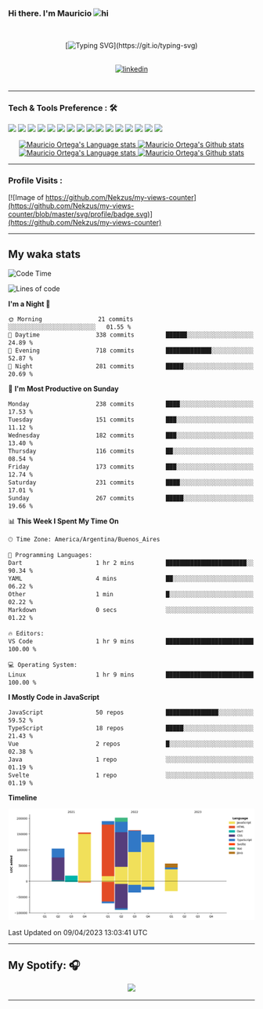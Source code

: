 ### Hi there. I'm Mauricio <img src="https://user-images.githubusercontent.com/1303154/88677602-1635ba80-d120-11ea-84d8-d263ba5fc3c0.gif" width="28px" alt="hi">
<br /> 

<div align="center">
  
[![Typing SVG](https://readme-typing-svg.herokuapp.com?size=25&duration=7000&center=true&vCenter=true&width=650&height=40&lines=WELCOME!;My+name+is+Mauricio+Ortega...;I+am+a+Front-End+Developer...;I+hope+you+find+what+you+are+looking+for...;You+have+my+contact+information...;MAY+THE+FORCE+BE+WITH+YOU...)](https://git.io/typing-svg)

</div>
  
<br />

<div align="center">
  
<a href="https://www.linkedin.com/in/mauriciortega/" target="_blank">
<img src=https://img.shields.io/badge/linkedin-%231E77B5.svg?&style=for-the-badge&logo=linkedin&logoColor=white alt=linkedin style="margin-bottom: 5px;" />
</a>
  
</div>

<br />


---

### Tech & Tools Preference : 🛠

<img src = "https://img.shields.io/badge/-HTML5-E34F26?style=flat&logo=html5&logoColor=white"> <img src = "https://img.shields.io/badge/-CSS3-1572B6?style=flat&logo=css3&logoColor=white">
<img src="https://img.shields.io/badge/-Sass-cc6699?style=flat&logo=sass&logoColor=ffffff">
<img src="https://img.shields.io/badge/-Bootstrap-563D7C?style=flat&logo=bootstrap&logoColor=white">
<img src="https://img.shields.io/badge/-JavaScript-eed718?style=flat&logo=javascript&logoColor=ffffff">
<img src="https://img.shields.io/badge/-React-000000?style=flat&logo=react&logoColor=00c8ff">
<img src="https://img.shields.io/badge/-Next-000000?style=flat&logo=nextdotjs&logoColor=white">
<img src="http://img.shields.io/badge/-Vue-black?style=flat&logo=vuedotjs&logoColor=4FC08D">
<img src="http://img.shields.io/badge/-Flutter-black?style=flat&logo=flutter&logoColor=02569B">
<img src="https://img.shields.io/badge/-Node.js-3C873A?style=flat&logo=Node.js&logoColor=white">
<img src="http://img.shields.io/badge/-Git-F1502F?style=flat&logo=git&logoColor=FFFFFF">
<img src="http://img.shields.io/badge/-Github-000000?style=flat&logo=github&logoColor=FFFFFF">
<img src="http://img.shields.io/badge/-Docker-2496ED?style=flat&logo=docker&logoColor=FFFFFF">
<img src="https://img.shields.io/badge/-Firebase-FFA611?style=flat&logo=firebase&logoColor=FFFFFF">
<img src="http://img.shields.io/badge/-Vercel-black?style=flat&logo=vercel&logoColor=white">
<img src="http://img.shields.io/badge/-VS%20Code-007ACC?style=flat&logo=visual%20studio%20code&logoColor=white">


<div align="center">

<!-- Light Mode -->
<div align="center"> 
<a href="https://github.com/anuraghazra/github-readme-stats#gh-light-mode-only">
<img height=200 src="https://github-readme-stats-nekzus.vercel.app/api/top-langs/?username=Nekzus&hide=css,html,less&layout=compact&langs_count=10&hide_border=false&border_color=000000&role=owner,collaborator&theme=default#gh-light-mode-only" alt="Mauricio Ortega's Language stats" />
</a>
<a href="https://github.com/anuraghazra/github-readme-stats#gh-light-mode-only">
<img height=200 src="https://github-readme-stats-nekzus.vercel.app/api?username=Nekzus&show_icons=true&count_private=true&line_height=28&hide_border=false&border_color=000000&card_width=450&include_all_commits=true&role=owner,collaborator&exclude_repo=github-readme-stats&theme=default#gh-light-mode-only" alt="Mauricio Ortega's Github stats" />
</a>
</div>

<!-- Dark Mode -->
<div align="center"> 
<a href="https://github.com/anuraghazra/github-readme-stats#gh-dark-mode-only">
<img height=200 src="https://github-readme-stats-nekzus.vercel.app/api/top-langs/?username=Nekzus&hide=css,html,less&layout=compact&langs_count=10&hide_border=false&role=owner,collaborator&theme=dark&bg_color=000000#gh-dark-mode-only" alt="Mauricio Ortega's Language stats" />
</a>
<a href="https://github.com/anuraghazra/github-readme-stats#gh-dark-mode-only">
<img height=200 src="https://github-readme-stats-nekzus.vercel.app/api?username=Nekzus&show_icons=true&count_private=true&line_height=28&hide_border=false&card_width=450&include_all_commits=true&role=owner,collaborator&exclude_repo=github-readme-stats&theme=dark&bg_color=000000#gh-dark-mode-only" alt="Mauricio Ortega's Github stats" />
</a>
</div>


<!--
<picture>
<source 
  srcset="https://github-readme-stats-nekzus.vercel.app/api?username=Nekzus&show_icons=true&theme=dark"
  media="(prefers-color-scheme: dark)"
/>
<source
  srcset="https://github-readme-stats-nekzus.vercel.app/api?username=Nekzus&show_icons=true"
  media="(prefers-color-scheme: light), (prefers-color-scheme: no-preference)"
/>
<img src="https://github-readme-stats-nekzus.vercel.app/api?username=Nekzus&show_icons=true" />
</picture>

![Top Langs](https://github-readme-stats-nekzus.vercel.app/api/top-langs/?username=Nekzus&hide=css,html,less&layout=compact&title_color=fff&icon_color=79ff97&text_color=9f9f9f&bg_color=151515)
-->

</div>
  
---

### Profile Visits :
  
[![Image of https://github.com/Nekzus/my-views-counter](https://github.com/Nekzus/my-views-counter/blob/master/svg/profile/badge.svg)](https://github.com/Nekzus/my-views-counter)

---


## My waka stats
<!--START_SECTION:waka-->
![Code Time](http://img.shields.io/badge/Code%20Time-1%2C849%20hrs%2015%20mins-blue)

![Lines of code](https://img.shields.io/badge/From%20Hello%20World%20I%27ve%20Written-1.0%20million%20lines%20of%20code-blue)

**I'm a Night 🦉** 

```text
🌞 Morning                21 commits          ░░░░░░░░░░░░░░░░░░░░░░░░░   01.55 % 
🌆 Daytime                338 commits         ██████░░░░░░░░░░░░░░░░░░░   24.89 % 
🌃 Evening                718 commits         █████████████░░░░░░░░░░░░   52.87 % 
🌙 Night                  281 commits         █████░░░░░░░░░░░░░░░░░░░░   20.69 % 
```
📅 **I'm Most Productive on Sunday** 

```text
Monday                   238 commits         ████░░░░░░░░░░░░░░░░░░░░░   17.53 % 
Tuesday                  151 commits         ███░░░░░░░░░░░░░░░░░░░░░░   11.12 % 
Wednesday                182 commits         ███░░░░░░░░░░░░░░░░░░░░░░   13.40 % 
Thursday                 116 commits         ██░░░░░░░░░░░░░░░░░░░░░░░   08.54 % 
Friday                   173 commits         ███░░░░░░░░░░░░░░░░░░░░░░   12.74 % 
Saturday                 231 commits         ████░░░░░░░░░░░░░░░░░░░░░   17.01 % 
Sunday                   267 commits         █████░░░░░░░░░░░░░░░░░░░░   19.66 % 
```


📊 **This Week I Spent My Time On** 

```text
🕑︎ Time Zone: America/Argentina/Buenos_Aires

💬 Programming Languages: 
Dart                     1 hr 2 mins         ███████████████████████░░   90.34 % 
YAML                     4 mins              ██░░░░░░░░░░░░░░░░░░░░░░░   06.22 % 
Other                    1 min               █░░░░░░░░░░░░░░░░░░░░░░░░   02.22 % 
Markdown                 0 secs              ░░░░░░░░░░░░░░░░░░░░░░░░░   01.22 % 

🔥 Editors: 
VS Code                  1 hr 9 mins         █████████████████████████   100.00 % 

💻 Operating System: 
Linux                    1 hr 9 mins         █████████████████████████   100.00 % 
```

**I Mostly Code in JavaScript** 

```text
JavaScript               50 repos            ███████████████░░░░░░░░░░   59.52 % 
TypeScript               18 repos            █████░░░░░░░░░░░░░░░░░░░░   21.43 % 
Vue                      2 repos             █░░░░░░░░░░░░░░░░░░░░░░░░   02.38 % 
Java                     1 repo              ░░░░░░░░░░░░░░░░░░░░░░░░░   01.19 % 
Svelte                   1 repo              ░░░░░░░░░░░░░░░░░░░░░░░░░   01.19 % 
```



**Timeline**

![Lines of Code chart](https://raw.githubusercontent.com/Nekzus/Nekzus/master/assets/bar_graph.png)


 Last Updated on 09/04/2023 13:03:41 UTC
<!--END_SECTION:waka-->

<!--
---

## Timeline: ⌚

![Chart not found](https://raw.githubusercontent.com/Nekzus/Nekzus/master/charts/bar_graph.png)

<div align="center"><img src="https://raw.githubusercontent.com/Nekzus/Nekzus/master/charts/bar_graph.png"/></div>
-->
---
## My Spotify: 🎧

<div align="center"><img src="https://spotify-github-profile.vercel.app/api/view?uid=11169970531&cover_image=true&theme=default" /></div>

---
